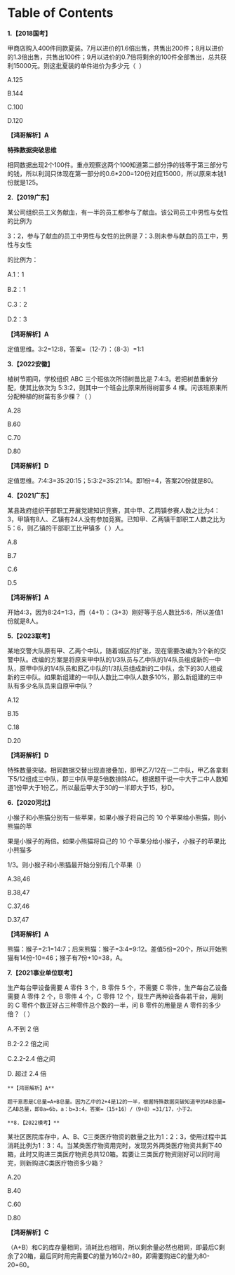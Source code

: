 # Table of Contents



**1.【2018国考】**

甲商店购入400件同款夏装。7月以进价的1.6倍出售，共售出200件；8月以进价的1.3倍出售，共售出100件；9月以进价的0.7倍将剩余的100件全部售出，总共获利15000元。则这批夏装的单件进价为多少元（ 
）

A.125       

B.144       

C.100       

D.120

**【鸿哥解析】A**

**特殊数据突破思维**

相同数据出现2个100件。重点观察这两个100知道第二部分挣的钱等于第三部分亏的钱，所以利润只体现在第一部分的0.6\*200=120份对应15000，所以原来本钱1份就是125。

**2.【2019广东】**

某公司组织员工义务献血，有一半的员工都参与了献血。该公司员工中男性与女性的比例为

3：2，参与了献血的员工中男性与女性的比例是
7：3.则未参与献血的员工中，男性与女性

的比例为：

A.1：1

B.2：1

C.3：2

D.2：3

**【鸿哥解析】A**

定值思维。3:2=12:8，答案=（12-7）：（8-3）=1:1

**3.【2022安徽】**

植树节期间，学校组织 ABC 三个班依次所领树苗比是
7:4:3。若把树苗重新分配，使其比依次为
5:3:2，则其中一个班会比原来所得树苗多 4
棵。问该班原来所分配种植的树苗有多少棵？（ ）

A.28

B.60

C.70

D.80

**【鸿哥解析】D**

定值思维。7:4:3=35:20:15；5:3:2=35:21:14。即1份=4，答案20份就是80。

**4.【2021广东】**

某县政府组织干部职工开展党建知识竞赛，其中甲、乙两镇参赛人数之比为4：3，甲镇有8人、乙镇有24人没有参加竞赛。已知甲、乙两镇干部职工人数之比为5：6，则乙镇的干部职工比甲镇多（
）人。

A.8

B.7

C.6

D.5

**【鸿哥解析】A**

开始4:3，因为8:24=1:3，而（4+1）：（3+3）刚好等于总人数比5:6，所以差值1份就是8人。

**5.【2023联考】**

某地交警大队原有甲、乙两个中队，随着城区的扩张，现在需要改编为3个新的交警中队。改编的方案是将原来甲中队的1/3队员与乙中队的1/4队员组成新的一中队，原甲中队的1/4队员和原乙中队的1/3队员组成新的二中队，余下的30人组成新的三中队。如果新组建的一中队人数比二中队人数多10%，那么新组建的三中队有多少名队员来自原甲中队？

A.12

B.15

C.18

D.20

**【鸿哥解析】D**

特殊数量突破。相同数据交替出现直接叠加，即甲乙7/12在一二中队，甲乙各拿剩下5/12组成三中队，即三中队甲是5倍数排除AC。根据题干说一中大于二中人数知道1份甲大于1份乙，所以最后甲大于30的一半即大于15，秒D。

**6.【2020河北】**

小猴子和小熊猫分别有一些苹果，如果小猴子将自己的 10
个苹果给小熊猫，则小熊猫的苹

果是小猴子的两倍。如果小熊猫将自己的 10
个苹果分给小猴子，小猴子的苹果比小熊猫多

1/3。则小猴子和小熊猫最开始分别有几个苹果（）

A.38,46

B.38,47

C.37,46

D.37,47

**【鸿哥解析】A**

熊猫：猴子=2:1=14:7；后来熊猫：猴子=3:4=9:12。差值5份=20个，所以开始熊猫有14份-10=46；猴子有7份+10=38，A。

**7.【2021事业单位联考】**

生产每台甲设备需要 A 零件 3 个，B 零件 5 个，不需要 C
零件，生产每台乙设备需要 A 零件 2 个，B 零件 4 个，C 零件 12
个，现生产两种设备各若干台，用到的 C
零件个数正好占三种零件总个数的一半，问 B 零件的用量是 A 零件的多少倍？（
）

A.不到 2 倍

B.2-2.2 倍之间

C.2.2-2.4 倍之间

D.  超过 2.4 倍

    **【鸿哥解析】A**

    题干意思是C总量=A+B总量。因为乙中的2+4是12的一半，根据特殊数据突破知道甲的AB总量=乙AB总量，即8a=6b，a：b=3:4，答案=（15+16）/（9+8）=31/17，小于2。

    **8.【2022模考】**

某社区医院库存中，A、B、C三类医疗物资的数量之比为1：2：3，使用过程中其消耗比例为1：3：4。当某类医疗物资用完时，发现另外两类医疗物资共剩下40箱，此时又购进三类医疗物资总共120箱。若要让三类医疗物资刚好可以同时用完，则新购进C类医疗物资多少箱？

A.20

B.40

C.60

D.80

**【鸿哥解析】C**

（A+B）和C的库存量相同，消耗比也相同，所以剩余量必然也相同，即最后C剩余了20箱，最后同时用完需要C的量为160/2=80，即需要购进C的量为80-20=60。
